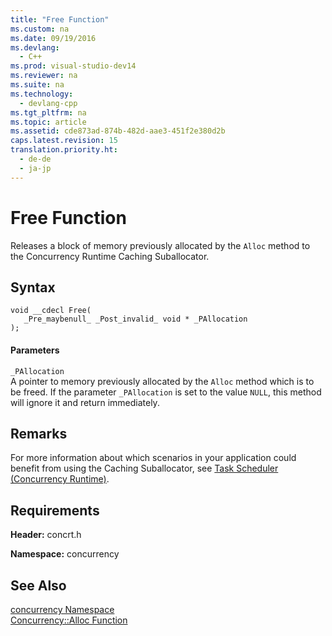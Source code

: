 ```yaml
---
title: "Free Function"
ms.custom: na
ms.date: 09/19/2016
ms.devlang: 
  - C++
ms.prod: visual-studio-dev14
ms.reviewer: na
ms.suite: na
ms.technology: 
  - devlang-cpp
ms.tgt_pltfrm: na
ms.topic: article
ms.assetid: cde873ad-874b-482d-aae3-451f2e380d2b
caps.latest.revision: 15
translation.priority.ht: 
  - de-de
  - ja-jp
---
```

# Free Function
Releases a block of memory previously allocated by the `Alloc` method to the Concurrency Runtime Caching Suballocator.  
  
## Syntax  
  
```  
void __cdecl Free(  
   _Pre_maybenull_ _Post_invalid_ void * _PAllocation  
);  
```  
  
#### Parameters  
 `_PAllocation`  
 A pointer to memory previously allocated by the `Alloc` method which is to be freed. If the parameter `_PAllocation` is set to the value `NULL`, this method will ignore it and return immediately.  
  
## Remarks  
 For more information about which scenarios in your application could benefit from using the Caching Suballocator, see [Task Scheduler (Concurrency Runtime)](../vs140/Task-Scheduler--Concurrency-Runtime-.md).  
  
## Requirements  
 **Header:** concrt.h  
  
 **Namespace:** concurrency  
  
## See Also  
 [concurrency Namespace](../vs140/concurrency-Namespace.md)   
 [Concurrency::Alloc Function](assetId:///f91f155a-20af-477e-baa2-e49a0437ff08)